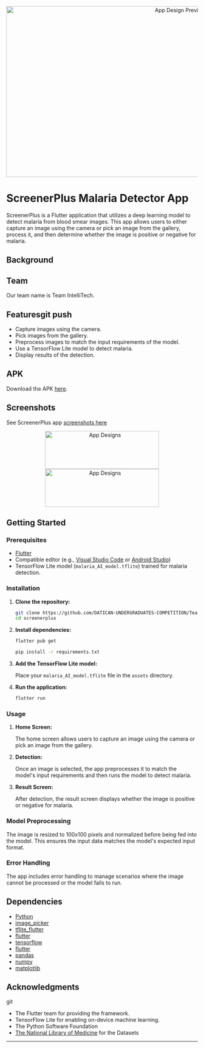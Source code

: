 <p align="center"> <img alt="App Design Preview" height="450" width="900" src="./ScreenerPlus_.apk_by_Team_IntelliTech/screenshots/screenplus_shots.jpg" /> </p>

# ScreenerPlus Malaria Detector App

ScreenerPlus is a Flutter application that utilizes a deep learning model to detect malaria from blood smear images. This app allows users to either capture an image using the camera or pick an image from the gallery, process it, and then determine whether the image is positive or negative for malaria.

## Background


## Team
Our team name is Team IntelliTech.

## Featuresgit push 


- Capture images using the camera.
- Pick images from the gallery.
- Preprocess images to match the input requirements of the model.
- Use a TensorFlow Lite model to detect malaria.
- Display results of the detection.

## APK

Download the APK [here](./ScreenerPlus_apk_by_Team_IntelliTech/screenerplus.apk).

## Screenshots
See ScreenerPlus app [screenshots here](./ScreenerPlus_apk_by_Team_IntelliTech/screenshots/)
<p align="center">
   <img alt="App Designs" height="100" width="300" src="/ScreenerPlus_apk_by_Team_IntelliTech/screenshots/IMG-20240627-WA0072.jpg" />
   <img alt="App Designs" height="100" width="300" src="/ScreenerPlus_apk_by_Team_IntelliTech/screenshots/IMG-20240627-WA0080.jpg" />
</p>

## Getting Started

### Prerequisites

- [Flutter](https://flutter.dev/docs/get-started/install)
- Compatible editor (e.g., [Visual Studio Code](https://code.visualstudio.com/) or [Android Studio](https://developer.android.com/studio))
- TensorFlow Lite model (`malaria_AI_model.tflite`) trained for malaria detection.

### Installation

1. **Clone the repository:**

   ```bash
   git clone https://github.com/DATICAN-UNDERGRADUATES-COMPETITION/Team-IntelliTech.git
   cd screenerplus
   ```

2. **Install dependencies:**


   ```bash
   flutter pub get
   ```

   
   ```bash
   pip install -r requirements.txt

   ```

3. **Add the TensorFlow Lite model:**

   Place your `malaria_AI_model.tflite` file in the `assets` directory.

4. **Run the application:**

   ```bash
   flutter run
   ```

### Usage

1. **Home Screen:**

   The home screen allows users to capture an image using the camera or pick an image from the gallery.

2. **Detection:**

   Once an image is selected, the app preprocesses it to match the model's input requirements and then runs the model to detect malaria.

3. **Result Screen:**

   After detection, the result screen displays whether the image is positive or negative for malaria.

### Model Preprocessing

The image is resized to 100x100 pixels and normalized before being fed into the model. This ensures the input data matches the model's expected input format.

### Error Handling

The app includes error handling to manage scenarios where the image cannot be processed or the model fails to run.

## Dependencies

- [Python](https://www.python.org/downloads)
- [image_picker](https://pub.dev/packages/image_picker)
- [tflite_flutter](https://pub.dev/packages/tflite_flutter)
- [flutter](https://flutter.dev/)
- [tensorflow](https://www.tensorflow.org)
- [flutter](https://flutter.dev/)
- [pandas](https://pandas.pydata.org/)
- [numpy](https://numpy.org/)
- [matplotlib](https://matplotlib.org/)


## Acknowledgments
git 
- The Flutter team for providing the framework.
- TensorFlow Lite for enabling on-device machine learning.
- The Python Software Foundation
- [The National Library of Medicine](https://lhncbc.nlm.nih.gov/LHC-downloads/downloads.html#malaria-datasets) for the Datasets


---
